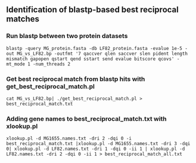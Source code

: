 ## Identification of blastp-based best reciprocal matches

### Run blastp between two protein datasets
```
blastp -query MG_protein.fasta -db LF82_protein.fasta -evalue 1e-5 -out MG_vs_LF82.bp -outfmt '7 qaccver qlen saccver slen pident length mismatch gapopen qstart qend sstart send evalue bitscore qcovs' -mt_mode 1 -num_threads 2
```

### Get best reciprocal match from blastp hits with get_best_reciprocal_match.pl 
```
cat MG_vs_LF82.bp| ./get_best_reciprocal_match.pl > best_reciprocal_match.txt
```

### Adding gene names to best_reciprocal_match.txt with xlookup.pl  
```
xlookup.pl -d MG1655.names.txt -dri 2 -dqi 0 -i best_reciprocal_match.txt |xlookup.pl -d MG1655.names.txt -dri 3 -dqi 0| xlookup.pl -d LF82.names.txt -dri 1 -dqi 0 -ii 1 | xlookup.pl -d LF82.names.txt -dri 2 -dqi 0 -ii 1 > best_reciprocal_match_all.txt
```
